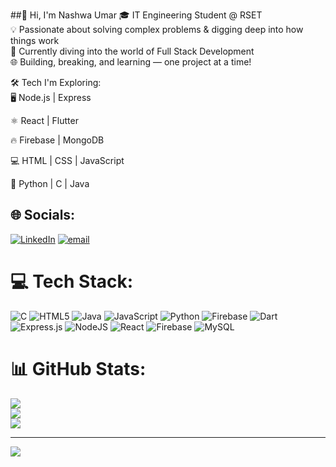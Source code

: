 ##👋 Hi, I'm Nashwa Umar
🎓 IT Engineering Student @ RSET</br>
💡 Passionate about solving complex problems & digging deep into how things work</br>
🚀 Currently diving into the world of Full Stack Development</br>
🌐 Building, breaking, and learning — one project at a time!</br>

🛠️ Tech I'm Exploring:</br>
🖥️ Node.js | Express

⚛️ React | Flutter

🔥 Firebase | MongoDB

💻 HTML | CSS | JavaScript

🧠 Python | C | Java


## 🌐 Socials:
[![LinkedIn](https://img.shields.io/badge/LinkedIn-%230077B5.svg?logo=linkedin&logoColor=white)](https://linkedin.com/in/nashwaumar) [![email](https://img.shields.io/badge/Email-D14836?logo=gmail&logoColor=white)](mailto:nashwxumar@gmail.com) 

# 💻 Tech Stack:
![C](https://img.shields.io/badge/c-%2300599C.svg?style=for-the-badge&logo=c&logoColor=white) ![HTML5](https://img.shields.io/badge/html5-%23E34F26.svg?style=for-the-badge&logo=html5&logoColor=white) ![Java](https://img.shields.io/badge/java-%23ED8B00.svg?style=for-the-badge&logo=openjdk&logoColor=white) ![JavaScript](https://img.shields.io/badge/javascript-%23323330.svg?style=for-the-badge&logo=javascript&logoColor=%23F7DF1E) ![Python](https://img.shields.io/badge/python-3670A0?style=for-the-badge&logo=python&logoColor=ffdd54) ![Firebase](https://img.shields.io/badge/firebase-%23039BE5.svg?style=for-the-badge&logo=firebase) ![Dart](https://img.shields.io/badge/dart-%230175C2.svg?style=for-the-badge&logo=dart&logoColor=white) ![Express.js](https://img.shields.io/badge/express.js-%23404d59.svg?style=for-the-badge&logo=express&logoColor=%2361DAFB) ![NodeJS](https://img.shields.io/badge/node.js-6DA55F?style=for-the-badge&logo=node.js&logoColor=white) ![React](https://img.shields.io/badge/react-%2320232a.svg?style=for-the-badge&logo=react&logoColor=%2361DAFB) ![Firebase](https://img.shields.io/badge/firebase-a08021?style=for-the-badge&logo=firebase&logoColor=ffcd34) ![MySQL](https://img.shields.io/badge/mysql-4479A1.svg?style=for-the-badge&logo=mysql&logoColor=white)
# 📊 GitHub Stats:
![](https://github-readme-stats.vercel.app/api?username=nashwaumar&theme=merko&hide_border=false&include_all_commits=false&count_private=false)<br/>
![](https://nirzak-streak-stats.vercel.app/?user=nashwaumar&theme=merko&hide_border=false)<br/>
![](https://github-readme-stats.vercel.app/api/top-langs/?username=nashwaumar&theme=merko&hide_border=false&include_all_commits=false&count_private=false&layout=compact)

---
[![](https://visitcount.itsvg.in/api?id=nashwaumar&icon=0&color=11)](https://visitcount.itsvg.in)

<!-- Proudly created with GPRM ( https://gprm.itsvg.in ) -->
